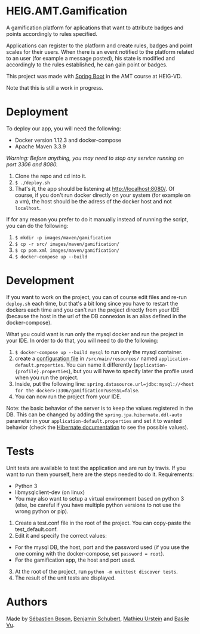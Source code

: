 # HEIG.AMT.Gamification

A gamification platform for aplications that want to attribute badges and points accordingly to rules specified. 

Applications can register to the platform and create rules, badges and point scales for their users. When there is an event notified to the platform related to an user (for example a message posted), his state is modified and accordingly to the rules established, he can gain point or badges.

This project was made with [Spring Boot](https://projects.spring.io/spring-boot/) in the AMT course at HEIG-VD. 

Note that this is still a work in progress.

# Deployment

To deploy our app, you will need the following:
- Docker version 1.12.3 and docker-compose
- Apache Maven 3.3.9

*Warning: Before anything, you may need to stop any service running on port 3306 and 8080.*

1. Clone the repo and cd into it.
2. `$ ./deploy.sh`
3. That's it, the app should be listening at [http://localhost:8080/](http://localhost:8080/). Of course, 
if you don't run docker directly on your system (for example on a vm), the host should be the adress of the docker host and not `localhost`.

If for any reason you prefer to do it manually instead of running the script, you can do the following:

1. `$ mkdir -p images/maven/gamification`
2. `$ cp -r src/ images/maven/gamification/`
3. `$ cp pom.xml images/maven/gamification/`
4. `$ docker-compose up --build`

# Development

If you want to work on the project, you can of course edit files and re-run `deploy.sh` each time, but 
that's a bit long since you have to restart the dockers each time and you can't run the project directly 
from your IDE (because the host in the url of the DB connexion is an alias defined in the docker-compose).

What you could want is run only the mysql docker and run the project in your IDE. In order to do that, 
you will need to do the following:

1. `$ docker-compose up --build mysql` to run only the mysql container.
2. create a [configuration file](http://docs.spring.io/spring-boot/docs/current/reference/html/boot-features-external-config.html#boot-features-external-config-profile-specific-properties)
in `/src/main/resources/` named `application-default.properties`. You can name it differently (`application-{profile}.properties`),
but you will have to specify later the profile used when you run the project.
3. Inside, put the following line: `spring.datasource.url=jdbc:mysql://<host for the docker>:3306/gamification?useSSL=false`.
4. You can now run the project from your IDE.

Note: the basic behavior of the server is to keep the values registered in the DB. This can be changed by 
adding the `spring.jpa.hibernate.ddl-auto` parameter in your `application-default.properties` and set it
to wanted behavior (check the [Hibernate documentation](https://docs.jboss.org/hibernate/orm/5.2/userguide/html_single/Hibernate_User_Guide.html#configurations-hbmddl) 
to see the possible values).


# Tests

Unit tests are available to test the application and are run by travis. If you want to run them yourself, here are the steps needed to do it.
Requirements: 
- Python 3
- libmysqlclient-dev (on linux)
- You may also want to setup a virtual environment based on python 3 (else, be careful if you have multiple python versions to not use the wrong python or pip).

1. Create a test.conf file in the root of the project. You can copy-paste the test_default.conf.
2. Edit it and specify the correct values:
  * For the mysql DB, the host, port and the password used (if you use the one coming with the docker-compose, set `password = root`).
  * For the gamification app, the host and port used.
3. At the root of the project, run `python -m unittest discover tests`.
4. The result of the unit tests are displayed.


# Authors

Made by [Sébastien Boson](https://github.com/sebastie-boson), 
[Benjamin Schubert](https://github.com/BenjaminSchubert), 
[Mathieu Urstein](https://github.com/MathieuUrstein) and 
[Basile Vu](https://github.com/Flagoul).

